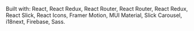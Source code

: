 

Built with: React, React Redux, React Router, React Router, React Redux, React Slick, React Icons, Framer Motion, MUI Material, Slick Carousel, i18next, Firebase, Sass.
